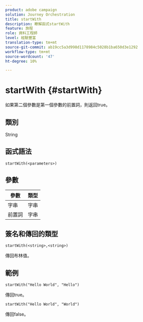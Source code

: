 ```yaml
---
product: adobe campaign
solution: Journey Orchestration
title: startWith
description: 瞭解函式startWith
feature: 旅程
role: 資料工程師
level: 經驗豐富
translation-type: tm+mt
source-git-commit: ab19cc5a3d998d1178984c5028b1ba650d3e1292
workflow-type: tm+mt
source-wordcount: '47'
ht-degree: 10%

---
```



# startWith {#startWith}

如果第二個參數是第一個參數的前置詞，則返回true。

## 類別

String

## 函式語法

`startWith(<parameters>)`

## 參數

| 參數 | 類型 |
|-------------|--------|
| 字串 | 字串 |
| 前置詞 | 字串 |

## 簽名和傳回的類型

`startWith(<string>,<string>)`

傳回布林值。

## 範例

`startWith("Hello World", "Hello")`

傳回true。

`startWith("Hello World", "World")`

傳回false。
